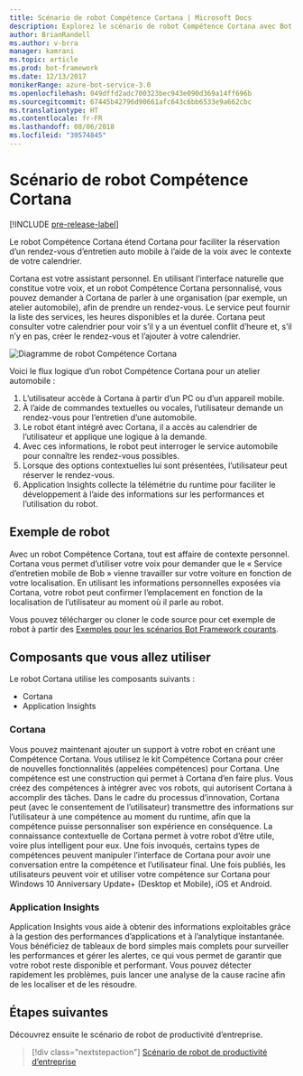 ```yaml
---
title: Scénario de robot Compétence Cortana | Microsoft Docs
description: Explorez le scénario de robot Compétence Cortana avec Bot Framework.
author: BrianRandell
ms.author: v-brra
manager: kamrani
ms.topic: article
ms.prod: bot-framework
ms.date: 12/13/2017
monikerRange: azure-bot-service-3.0
ms.openlocfilehash: 049dffd2adc700323bec943e090d369a14ff696b
ms.sourcegitcommit: 67445b42796d90661afc643c6bb6533e9a662cbc
ms.translationtype: HT
ms.contentlocale: fr-FR
ms.lasthandoff: 08/06/2018
ms.locfileid: "39574845"
---
```

# <a name="cortana-skills-bot-scenario"></a>Scénario de robot Compétence Cortana

[!INCLUDE [pre-release-label](includes/pre-release-label-v3.md)]

Le robot Compétence Cortana étend Cortana pour faciliter la réservation d’un rendez-vous d’entretien auto mobile à l’aide de la voix avec le contexte de votre calendrier.

Cortana est votre assistant personnel. En utilisant l’interface naturelle que constitue votre voix, et un robot Compétence Cortana personnalisé, vous pouvez demander à Cortana de parler à une organisation (par exemple, un atelier automobile), afin de prendre un rendez-vous. Le service peut fournir la liste des services, les heures disponibles et la durée. Cortana peut consulter votre calendrier pour voir s’il y a un éventuel conflit d’heure et, s’il n’y en pas, créer le rendez-vous et l’ajouter à votre calendrier.

![Diagramme de robot Compétence Cortana](~/media/scenarios/bot-service-scenario-cortana-skill.png)

Voici le flux logique d’un robot Compétence Cortana pour un atelier automobile :

1. L’utilisateur accède à Cortana à partir d’un PC ou d’un appareil mobile.
2. À l’aide de commandes textuelles ou vocales, l’utilisateur demande un rendez-vous pour l’entretien d’une automobile.
3. Le robot étant intégré avec Cortana, il a accès au calendrier de l’utilisateur et applique une logique à la demande.
4. Avec ces informations, le robot peut interroger le service automobile pour connaître les rendez-vous possibles.
5. Lorsque des options contextuelles lui sont présentées, l’utilisateur peut réserver le rendez-vous.
6. Application Insights collecte la télémétrie du runtime pour faciliter le développement à l’aide des informations sur les performances et l’utilisation du robot.

## <a name="sample-bot"></a>Exemple de robot
Avec un robot Compétence Cortana, tout est affaire de contexte personnel. Cortana vous permet d’utiliser votre voix pour demander que le « Service d’entretien mobile de Bob » vienne travailler sur votre voiture en fonction de votre localisation. En utilisant les informations personnelles exposées via Cortana, votre robot peut confirmer l’emplacement en fonction de la localisation de l’utilisateur au moment où il parle au robot.

Vous pouvez télécharger ou cloner le code source pour cet exemple de robot à partir des [Exemples pour les scénarios Bot Framework courants](https://aka.ms/bot/scenarios).

## <a name="components-youll-use"></a>Composants que vous allez utiliser
Le robot Cortana utilise les composants suivants :
-   Cortana
-   Application Insights

### <a name="cortana"></a>Cortana
Vous pouvez maintenant ajouter un support à votre robot en créant une Compétence Cortana. Vous utilisez le kit Compétence Cortana pour créer de nouvelles fonctionnalités (appelées compétences) pour Cortana. Une compétence est une construction qui permet à Cortana d’en faire plus. Vous créez des compétences à intégrer avec vos robots, qui autorisent Cortana à accomplir des tâches. Dans le cadre du processus d’innovation, Cortana peut (avec le consentement de l’utilisateur) transmettre des informations sur l’utilisateur à une compétence au moment du runtime, afin que la compétence puisse personnaliser son expérience en conséquence. La connaissance contextuelle de Cortana permet à votre robot d’être utile, voire plus intelligent pour eux. Une fois invoqués, certains types de compétences peuvent manipuler l’interface de Cortana pour avoir une conversation entre la compétence et l’utilisateur final. Une fois publiés, les utilisateurs peuvent voir et utiliser votre compétence sur Cortana pour Windows 10 Anniversary Update+ (Desktop et Mobile), iOS et Android.

### <a name="application-insights"></a>Application Insights
Application Insights vous aide à obtenir des informations exploitables grâce à la gestion des performances d’applications et à l’analytique instantanée. Vous bénéficiez de tableaux de bord simples mais complets pour surveiller les performances et gérer les alertes, ce qui vous permet de garantir que votre robot reste disponible et performant. Vous pouvez détecter rapidement les problèmes, puis lancer une analyse de la cause racine afin de les localiser et de les résoudre.

## <a name="next-steps"></a>Étapes suivantes
Découvrez ensuite le scénario de robot de productivité d’entreprise.

> [!div class="nextstepaction"]
> [Scénario de robot de productivité d’entreprise](bot-service-scenario-enterprise-productivity.md)
